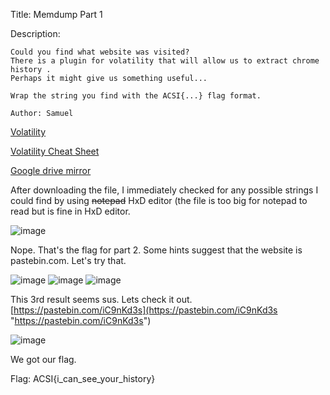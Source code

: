 Title: Memdump Part 1

Description:
```
Could you find what website was visited?
There is a plugin for volatility that will allow us to extract chrome history .
Perhaps it might give us something useful...

Wrap the string you find with the ACSI{...} flag format.

Author: Samuel
```

[Volatility](https://www.volatilityfoundation.org/releases)

[Volatility Cheat Sheet](https://book.hacktricks.xyz/generic-methodologies-and-resources/basic-forensic-methodology/memory-dump-analysis/volatility-examples) 

[Google drive mirror](https://drive.google.com/file/d/1Z0m-83Cmt2eY0Zh_XoiTIDWXycDjBx2k/view?usp=sharing)

After downloading the file, I immediately checked for any possible strings I could find by using ~~notepad~~ HxD editor (the file is too big for notepad to read but is fine in HxD editor. 

![image](https://user-images.githubusercontent.com/63996033/199074782-29f173fc-5cc6-4649-9f03-7b25214f2354.png)

Nope. That's the flag for part 2. Some hints suggest that the website is pastebin.com. Let's try that. 

![image](https://user-images.githubusercontent.com/63996033/199075579-f56cb72f-7921-4083-aaa9-e4cd8583f775.png)
![image](https://user-images.githubusercontent.com/63996033/199074999-9a9b091b-ab43-48c7-b783-f0038ec29fe3.png)
![image](https://user-images.githubusercontent.com/63996033/199075048-4644725f-ef6a-4f91-8dfb-e07c9ae1d5e7.png)

This 3rd result seems sus. Lets check it out. [https://pastebin.com/iC9nKd3s](https://pastebin.com/iC9nKd3s "https://pastebin.com/iC9nKd3s")

![image](https://user-images.githubusercontent.com/63996033/199075289-57f4b927-8da3-4300-a0c6-cfa6c60de6d3.png)

We got our flag.

Flag: ACSI{i_can_see_your_history}
